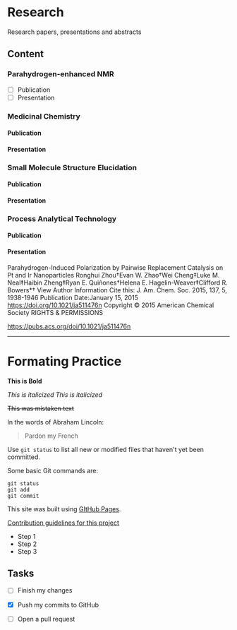 # Research
Research papers, presentations and abstracts

## Content

### Parahydrogen-enhanced NMR
-[ ] Publication
-[ ] Presentation

### Medicinal Chemistry
#### Publication
#### Presentation

### Small Molecule Structure Elucidation
#### Publication
#### Presentation

### Process Analytical Technology
#### Publication
#### Presentation


Parahydrogen-Induced Polarization by Pairwise Replacement Catalysis on Pt and Ir Nanoparticles
Ronghui Zhou†Evan W. Zhao†Wei Cheng‡Luke M. Neal‡Haibin Zheng‡Ryan E. Quiñones†Helena E. Hagelin-Weaver‡Clifford R. Bowers*†
View Author Information
Cite this: J. Am. Chem. Soc. 2015, 137, 5, 1938-1946
Publication Date:January 15, 2015
https://doi.org/10.1021/ja511476n
Copyright © 2015 American Chemical Society
RIGHTS & PERMISSIONS

https://pubs.acs.org/doi/10.1021/ja511476n




------------------------
# Formating Practice
**This is Bold**

*This is italicized*
_This is italicized_

~~This was mistaken text~~

In the words of Abraham Lincoln:

>Pardon my French

Use `git status` to list all new or modified files that haven't yet been committed.

Some basic Git commands are: 

```
git status
git add
git commit
```

This site was built using [GItHub Pages](https://pages.github.com/).


[Contribution guidelines for this project](docs/CONTRIBUTING.md)


- Step 1
- Step 2
- Step 3


## Tasks
- [ ] Finish my changes
- [x] Push my commits to GitHub
- [ ] Open a pull request

